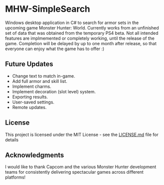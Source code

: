 # MHW-SimpleSearch



Windows desktop application in C# to search for armor sets in the upcoming game Monster Hunter: World. Currently works from an unfinished set of data that was obtained from the temporary PS4 beta. Not all intended features are implmemented or completely working, until the release of the game. Completion will be delayed by up to one month after release, so that everyone can enjoy what the game has to offer :)

## Future Updates

* Change text to match in-game.
* Add full armor and skill list.
* Implement charms.
* Implement decoration (slot level) system.
* Exporting results.
* User-saved settings.
* Remote updates.

## License

This project is licensed under the MIT License - see the [LICENSE.md](LICENSE.md) file for details

## Acknowledgments

I would like to thank Capcom and the various Monster Hunter development teams for consistently delivering spectacular games across different platforms!